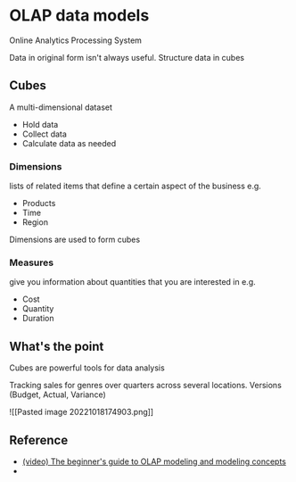 # OLAP data models

Online Analytics Processing System

Data in original form isn't always useful.
Structure data in cubes

## Cubes
A multi-dimensional dataset
- Hold data
- Collect data
- Calculate data as needed

### Dimensions
lists of related items that define a certain aspect of the business
e.g. 
- Products 
- Time
- Region

Dimensions are used to form cubes

### Measures
give you information about quantities that you are interested in
e.g.
- Cost 
- Quantity
- Duration

## What's the point
Cubes are powerful tools for data analysis

Tracking sales for genres over quarters across several locations.  Versions (Budget, Actual, Variance)

![[Pasted image 20221018174903.png]]

## Reference
- [(video) The beginner's guide to OLAP modeling and modeling concepts](https://www.youtube.com/watch?v=5GOjioIcs8g)
- 